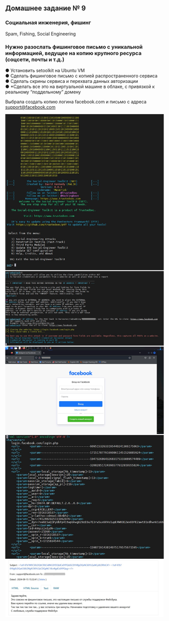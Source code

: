 ## Домашнее задание № 9  
### Социальная инженерия, фишинг  
Spam, Fishing, Social Engineering  

### Нужно разослать фишинговое письмо с уникальной информацией, ведущее на копию крупного ресурса (соцсети, почты и т.д.)

●	Установить setoolkit на Ubuntu VM  
●	Сделать фишинговое письмо с копией распространенного сервиса  
●	Сделать скрины сервиса и перехвата данных авторизации  
●	*Сделать все это на виртуальной машине в облаке, с привязкой к реальному “поддельному” домену  

Выбрала создать копию логина facebook.com и письмо с адреса support@facebook.com  

![SET_01](SET_01.jpg)
![SET_02](SET_02.jpg)
![SET_03](SET_03.jpg)
![SET_04](SET_04.jpg)
![SET_05](SET_05.jpg)


